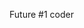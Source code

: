 Future #1 coder
<!---
Shleenkury/Shleenkury is a ✨ special ✨ repository because its `README.md` (this file) appears on your GitHub profile.
You can click the Preview link to take a look at your changes.
--->
